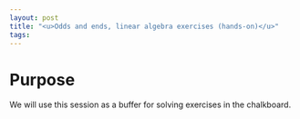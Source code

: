 ```yaml
---
layout: post
title: "<u>Odds and ends, linear algebra exercises (hands-on)</u>"
tags:
---
```



# Purpose

We will use this session as a buffer for solving exercises in the chalkboard.